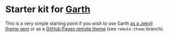 # Starter kit for [Garth](https://garth.darn.es/)

This is a very simple starting point if you wish to use Garth [as a Jekyll theme gem](https://garth.darn.es/about/#as-a-jekyll-theme) or as a [GitHub Pages remote theme](https://github.com/daviddarnes/garth-kit/tree/remote-theme) (see `remote-theme` branch).
